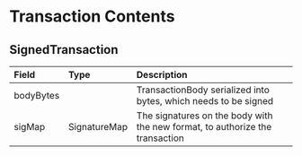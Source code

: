 # Transaction Contents

## SignedTransaction

| Field | Type | Description |
| :--- | :--- | :--- |
| bodyBytes |  | TransactionBody serialized into bytes, which needs to be signed |
| sigMap | SignatureMap | The signatures on the body with the new format, to authorize the transaction |

